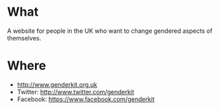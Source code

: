 # What

A website for people in the UK who want to change gendered aspects of themselves.

# Where

- http://www.genderkit.org.uk
- Twitter: http://www.twitter.com/genderkit
- Facebook: https://www.facebook.com/genderkit
